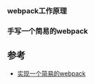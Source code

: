 
### webpack工作原理

### 

### 手写一个简易的webpack

## 参考
- [实现一个简易的webpack](https://segmentfault.com/a/1190000015225750)